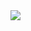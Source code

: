 <a href="https://github.com/sh4hu">
<img align="center" src="https://github-readme-stats.vercel.app/api?username=sh4hu&show_icons=true&count_private=true&include_all_commits=true" /></a>

